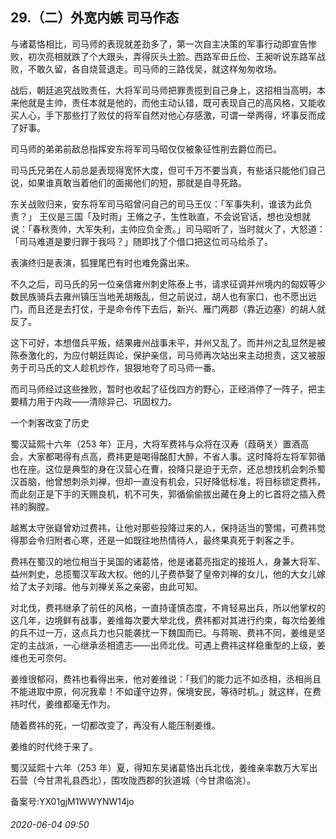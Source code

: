 ## 29.（二）外宽内嫉 司马作态
与诸葛恪相比，司马师的表现就差劲多了，第一次自主决策的军事行动即宣告惨败，初次亮相就跌了个大跟头，弄得灰头土脸。西路军毌丘俭、王昶听说东路军战败，不敢久留，各自烧营退走。司马师的三路伐吴，就这样匆匆收场。



战后，朝廷追究战败责任，大将军司马师把罪责揽到自己身上，这招相当高明，本来他就是主帅，责任本就是他的，而他主动认错，既可表现自己的高风格，又能收买人心，手下那些打了败仗的将军自然对他心存感激，可谓一举两得，坏事反而成了好事。



司马师的弟弟前敌总指挥安东将军司马昭仅仅被象征性削去爵位而已。



司马氏兄弟在人前总是表现得宽怀大度，但可千万不要当真，有些话只能他们自己说，如果谁真敢当着他们的面揭他们的短，那就是自寻死路。



东关战败归来，安东将军司马昭曾问自己的司马王仪：「军事失利，谁该为此负责？」 王仪是三国「及时雨」王脩之子，生性耿直，不会说官话，想也没想就说：「春秋责帅，大军失利，主帅应负全责。」司马昭听了，当时就火了，大怒道：「司马难道是要归罪于我吗？」随即找了个借口把这位司马给杀了。



表演终归是表演，狐狸尾巴有时也难免露出来。



不久之后，司马氏的另一位亲信雍州刺史陈泰上书，请求征调并州境内的匈奴等少数民族骑兵去雍州镇压当地羌胡叛乱，但之前说过，胡人也有家口，也不愿出远门，而且还是去打仗，于是命令传下去后，新兴、雁门两郡（靠近边塞）的胡人就反了。



这下可好，本想借兵平叛，结果雍州战事未平，并州又乱了。而并州之乱显然是被陈泰激化的，为应付朝廷舆论，保护亲信，司马师再次站出来主动担责，这又被服务于司马氏的文人趁机炒作，狠狠地夸了司马师一番。



而司马师经过这些挫败，暂时也收起了征伐四方的野心，正经消停了一阵子，把主要精力用于内政——清除异己、巩固权力。



一个刺客改变了历史



蜀汉延熙十六年（253 年）正月，大将军费祎与众将在汉寿（葭萌关）置酒高会，大家都喝得有点高，费祎更是喝得酩酊大醉，不省人事。这时降将左将军郭循也在座。这位是典型的身在汉营心在曹，投降只是迫于无奈，还总想找机会刺杀蜀汉首脑，他曾想刺杀刘禅，但却一直没有机会，只好降低标准，将目标锁定费祎，而此刻正是下手的天赐良机，机不可失，郭循偷偷拔出藏在身上的匕首将之插入费祎的胸膛。



越嶲太守张嶷曾劝过费祎，让他对那些投降过来的人，保持适当的警惕，可费祎觉得那会令归附者心寒，还是一如既往地热情待人，最终果真死于刺客之手。



费祎在蜀汉的地位相当于吴国的诸葛恪，他是诸葛亮指定的接班人，身兼大将军、益州刺史，总揽蜀汉军政大权。他的儿子费恭娶了皇帝刘禅的女儿，他的大女儿嫁给了太子刘璿。他与刘禅关系之亲密，由此可知。



对北伐，费祎继承了前任的风格，一直持谨慎态度，不肯轻易出兵，所以他掌权的这几年，边境鲜有战事，姜维每次要大举北伐，费祎都对其进行约束，每次给姜维的兵不过一万，这点兵力也只能袭扰一下魏国而已。与蒋琬、费祎不同，姜维是坚定的主战派，一心继承丞相遗志——出师北伐。可遇上费祎这样稳重型的上级，姜维也无可奈何。



姜维很郁闷，费祎也看得出来，他对姜维说：「我们的能力远不如丞相，丞相尚且不能进取中原，何况我辈！不如谨守边界，保境安民，等待时机。」就这样，在费祎时代，姜维都毫无作为。



随着费祎的死，一切都改变了，再没有人能压制姜维。



姜维的时代终于来了。



蜀汉延熙十六年（253 年）夏，得知东吴诸葛恪出兵北伐，姜维亲率数万大军出石营（今甘肃礼县西北），围攻陇西郡的狄道城（今甘肃临洮）。



备案号:YX01gjM1WWYNW14jo


###### 2020-06-04 09:50
